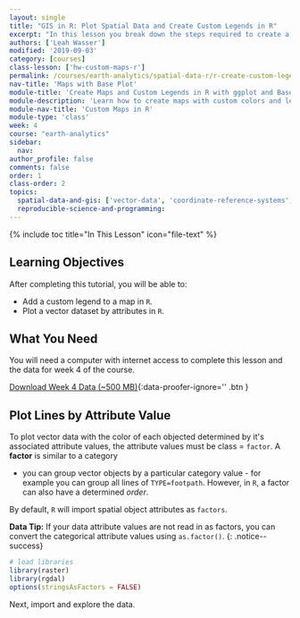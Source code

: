 ```yaml
---
layout: single
title: "GIS in R: Plot Spatial Data and Create Custom Legends in R"
excerpt: "In this lesson you break down the steps required to create a custom legend for spatial data in R. You learn about creating unique symbols per category, customizing colors and placing your legend outside of the plot using the xpd argument combined with x,y placement and margin settings."
authors: ['Leah Wasser']
modified: '2019-09-03'
category: [courses]
class-lesson: ['hw-custom-maps-r']
permalink: /courses/earth-analytics/spatial-data-r/r-create-custom-legend-with-base-plot/
nav-title: 'Maps with Base Plot'
module-title: 'Create Maps and Custom Legends in R with ggplot and Base Plot'
module-description: 'Learn how to create maps with custom colors and legends in both base R and with ggplot in R.'
module-nav-title: 'Custom Maps in R'
module-type: 'class'
week: 4
course: "earth-analytics"
sidebar:
  nav:
author_profile: false
comments: false
order: 1
class-order: 2
topics:
  spatial-data-and-gis: ['vector-data', 'coordinate-reference-systems', 'maps-in-r']
  reproducible-science-and-programming:
---
```



{% include toc title="In This Lesson" icon="file-text" %}



<div class='notice--success' markdown="1">

## <i class="fa fa-graduation-cap" aria-hidden="true"></i> Learning Objectives

After completing this tutorial, you will be able to:

* Add a custom legend to a map in `R`.
* Plot a vector dataset by attributes in `R`.

## <i class="fa fa-check-square-o fa-2" aria-hidden="true"></i> What You Need

You will need a computer with internet access to complete this lesson and the data for week 4 of the course.

[<i class="fa fa-download" aria-hidden="true"></i> Download Week 4 Data (~500 MB)](https://ndownloader.figshare.com/files/7525363){:data-proofer-ignore='' .btn }

</div>

## Plot Lines by Attribute Value
To plot vector data with the color of each objected determined by it's associated attribute values, the
attribute values must be class = `factor`. A **factor** is similar to a category
- you can group vector objects by a particular category value - for example you
can group all lines of `TYPE=footpath`. However, in `R`, a factor can also have
a determined *order*.

By default, `R` will import spatial object attributes as `factors`.

<i class="fa fa-star"></i> **Data Tip:** If your data attribute values are not
read in as factors, you can convert the categorical
attribute values using `as.factor()`.
{: .notice--success}




```r
# load libraries
library(raster)
library(rgdal)
options(stringsAsFactors = FALSE)
```

Next, import and explore the data.


















































